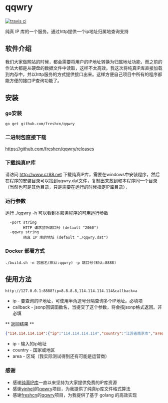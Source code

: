 # qqwry 

[![travis ci](https://travis-ci.org/freshcn/qqwry.svg?branch=master)](https://travis-ci.org/freshcn/qqwry)

纯真 IP 库的一个服务。通过http提供一个ip地址归属地查询支持

## 软件介绍

我们大家做网站的时候，都会需要将用户的IP地址转换为归属地址功能，而之前的作法大都是从硬盘的数据文件中读取，这样不太高效。我这次将纯真IP库直接加载到内存中，并以http服务的方式提供接口出来。这样方便自己项目中所有的程序都能方便的接口IP查询功能了。

## 安装

### go安装

```
go get github.com/freshcn/qqwry
```
### 二进制包直接下载

https://github.com/freshcn/qqwry/releases

### 下载纯真IP库
请访问 http://www.cz88.net 下载纯真IP库，需要在windows中安装程序，然后在程序的安装目录可以找到qqwry.dat文件，复制出来放到和本程序同一个目录（当然也可是其他目录，只是需要在运行的时候指定IP库目录），

### 运行参数

运行 ./qqwry -h 可以看到本服务程序的可用运行参数

```
  -port string
    	HTTP 请求监听端口号 (default "2060")
  -qqwry string
    	纯真 IP 库的地址 (default "./qqwry.dat")
```

### Docker 部署方式

```
./build.sh -n 容器名(默认:qqwry) -p 端口号(默认:8888)
```

## 使用方法
```
http://127.0.0.1:8888?ip=8.8.8.8,114.114.114.114&callback=a
```

* ip - 要查询的IP地址，可使用半角逗号分隔查询多个IP地址。必填项
* callback - jsonp回调函数名，当提交了这个参数，将会按jsonp格式返回。非必填

** 返回结果 **

```json
{"114.114.114.114":{"ip":"114.114.114.114","country":"江苏省南京市","area":"南京信风网络科技有限公司GreatbitDNS服务器"},"8.8.8.8":{"ip":"8.8.8.8","country":"美国","area":"加利福尼亚州圣克拉拉县山景市谷歌公司DNS服务器"}}
```
* ip - 输入的ip地址
* country - 国家或地区
* area - 区域（我实际测试得到还有可能是运营商）


### 感谢

* 感谢[纯真IP库](http://www.cz88.net)一直以来坚持为大家提供免费的IP库资源
* 感谢[yinheli](https://github.com/yinheli)的[qqwry](https://github.com/yinheli/qqwry)项目，为我提供了纯真ip库文件格式算法
* 感谢[freshcn](https://github.com/freshcn)的[qqwry](https://github.com/freshcn/qqwry)项目，为我提供了基于 golang 的高效实现
